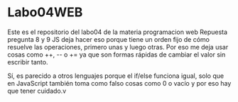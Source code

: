 # Labo04WEB
Este es el repositorio del labo04 de la materia programacion web
Repuesta pregunta 8 y 9 
JS deja hacer eso porque tiene un orden fijo de cómo resuelve las operaciones, primero unas y luego otras.
Por eso me deja usar cosas como ++, -- o += ya que son formas rápidas de cambiar el valor sin escribir tanto. 

Sí, es parecido a otros lenguajes porque el if/else funciona igual, solo que en JavaScript también toma como falso cosas como 0 o vacío y por eso hay que tener cuidado.v
